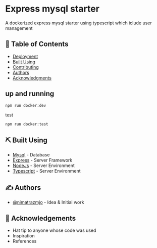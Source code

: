 
# Express mysql starter

A dockerized express mysql starter using typescript which iclude user management

## 📝 Table of Contents

- [Deployment](#deployment)
- [Built Using](#built_using)
- [Contributing](../CONTRIBUTING.md)
- [Authors](#authors)
- [Acknowledgments](#acknowledgement)


## up and running


```
npm run docker:dev
```

test

```
npm run docker:test
```

## ⛏️ Built Using <a name = "built_using"></a>

- [Mysql](https://www.mysql.com/) - Database
- [Express](https://expressjs.com/) - Server Framework
- [NodeJs](https://nodejs.org/en/) - Server Environment
- [Typescript](https://typscript.org/en/) - Server Environment

## ✍️ Authors <a name = "authors"></a>

- [@nimatrazmjo](https://github.com/nimatrazmjo) - Idea & Initial work
## 🎉 Acknowledgements <a name = "acknowledgement"></a>

- Hat tip to anyone whose code was used
- Inspiration
- References
